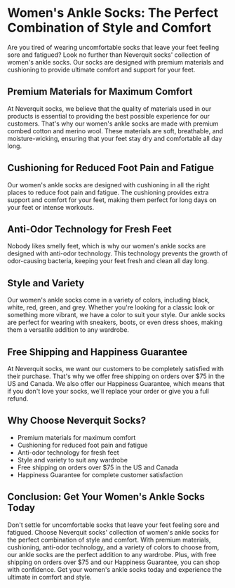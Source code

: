 # Women's Ankle Socks: The Perfect Combination of Style and Comfort

Are you tired of wearing uncomfortable socks that leave your feet feeling sore and fatigued? Look no further than Neverquit socks' collection of women's ankle socks. Our socks are designed with premium materials and cushioning to provide ultimate comfort and support for your feet.

## Premium Materials for Maximum Comfort

At Neverquit socks, we believe that the quality of materials used in our products is essential to providing the best possible experience for our customers. That's why our women's ankle socks are made with premium combed cotton and merino wool. These materials are soft, breathable, and moisture-wicking, ensuring that your feet stay dry and comfortable all day long.

## Cushioning for Reduced Foot Pain and Fatigue

Our women's ankle socks are designed with cushioning in all the right places to reduce foot pain and fatigue. The cushioning provides extra support and comfort for your feet, making them perfect for long days on your feet or intense workouts.

## Anti-Odor Technology for Fresh Feet

Nobody likes smelly feet, which is why our women's ankle socks are designed with anti-odor technology. This technology prevents the growth of odor-causing bacteria, keeping your feet fresh and clean all day long.

## Style and Variety

Our women's ankle socks come in a variety of colors, including black, white, red, green, and grey. Whether you're looking for a classic look or something more vibrant, we have a color to suit your style. Our ankle socks are perfect for wearing with sneakers, boots, or even dress shoes, making them a versatile addition to any wardrobe.

## Free Shipping and Happiness Guarantee

At Neverquit socks, we want our customers to be completely satisfied with their purchase. That's why we offer free shipping on orders over $75 in the US and Canada. We also offer our Happiness Guarantee, which means that if you don't love your socks, we'll replace your order or give you a full refund.

## Why Choose Neverquit Socks?

- Premium materials for maximum comfort
- Cushioning for reduced foot pain and fatigue
- Anti-odor technology for fresh feet
- Style and variety to suit any wardrobe
- Free shipping on orders over $75 in the US and Canada
- Happiness Guarantee for complete customer satisfaction

## Conclusion: Get Your Women's Ankle Socks Today

Don't settle for uncomfortable socks that leave your feet feeling sore and fatigued. Choose Neverquit socks' collection of women's ankle socks for the perfect combination of style and comfort. With premium materials, cushioning, anti-odor technology, and a variety of colors to choose from, our ankle socks are the perfect addition to any wardrobe. Plus, with free shipping on orders over $75 and our Happiness Guarantee, you can shop with confidence. Get your women's ankle socks today and experience the ultimate in comfort and style.